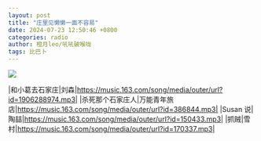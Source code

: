 ```yaml
---
layout: post
title: "庄里见懒懒一面不容易"
date: 2024-07-23 12:50:46 +0800
categories: radio
author: 橙月leo/吼吼破喉咙
tags: 比巴卜
---
```

![]({{site.baseurl}}/images/cover_20240723.jpg)

|和小葛去石家庄|刘森|https://music.163.com/song/media/outer/url?id=1906288974.mp3|
|杀死那个石家庄人|万能青年旅店|https://music.163.com/song/media/outer/url?id=386844.mp3|
|Susan 说|陶喆|https://music.163.com/song/media/outer/url?id=150433.mp3|
|抓贼|雪村|https://music.163.com/song/media/outer/url?id=170337.mp3|

